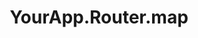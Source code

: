 ---
title: YourApp.Router.map
template: topic.jade
tags: [ 'router' ]
description: allows you to add routes and resources to your app
arguments:
    fn:
        required: true
        description: function that calls this.route and this.resource to add routes and resources to this app
---